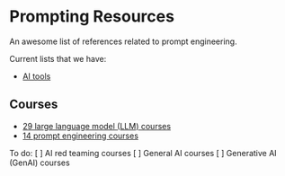 # Prompting Resources

An awesome list of references related to prompt engineering.

Current lists that we have:

- [AI tools](https://github.com/kavaivaleri/prompting-resources/blob/main/ai-tools.md)

## Courses
- [29 large language model (LLM) courses](https://github.com/kavaivaleri/prompting-resources/blob/main/llm-courses.md)
- [14 prompt engineering courses](https://github.com/kavaivaleri/prompting-resources/blob/main/prompt-engineering-courses.md)

To do:
[ ] AI red teaming courses
[ ] General AI courses
[ ] Generative AI (GenAI) courses

